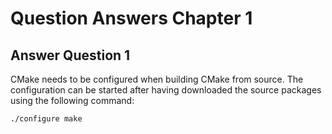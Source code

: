 # Question Answers Chapter 1

## Answer Question 1

CMake needs to be configured when building CMake from source. The configuration can be started after having downloaded the source packages using the following command:

```txt
./configure make
```
